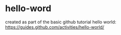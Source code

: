 # hello-word
created as part of the basic github tutorial hello world: https://guides.github.com/activities/hello-world/
